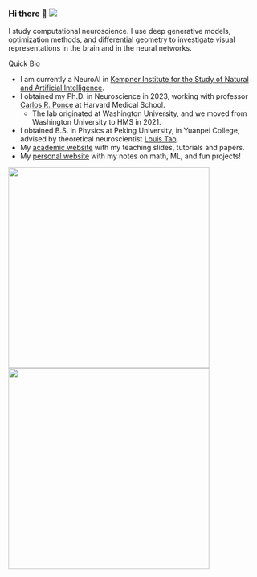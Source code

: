### Hi there 👋 ![](https://komarev.com/ghpvc/?username=Animadversio)

I study computational neuroscience. I use deep generative models, optimization methods, and differential geometry to investigate visual representations in the brain and in the neural networks. 

Quick Bio
- I am currently a NeuroAI in [Kempner Institute for the Study of Natural and Artificial Intelligence](https://www.harvard.edu/kempner-institute/leadership/#researchers). 
- I obtained my Ph.D. in Neuroscience in 2023, working with professor [Carlos R. Ponce](https://ponce.hms.harvard.edu/) at Harvard Medical School. 
  - The lab originated at Washington University, and we moved from Washington University to HMS in 2021.
- I obtained B.S. in Physics at Peking University, in Yuanpei College, advised by theoretical neuroscientist [Louis Tao](https://www.cbi.pku.edu.cn/people/cbifaculty/265951.htm). 
- My [academic website](https://scholar.harvard.edu/binxuw/home) with my teaching slides, tutorials and papers. 
- My [personal website](https://animadversio.github.io/) with my notes on math, ML, and fun projects! 

<img src="https://github-readme-stats.vercel.app/api?username=Animadversio&show_icons=true&bg_color=30,e96443,904e95&title_color=fff&text_color=fff&hide=prs,issues" width="400"/>
<img src="https://github-readme-stats.vercel.app/api/top-langs/?username=Animadversio&hide=Jupyter%20Notebook&&layout=compact" width="400"/>

<!-- ![Binxu's GitHub stats](https://github-readme-stats.vercel.app/api?username=Animadversio&show_icons=true&bg_color=30,e96443,904e95&title_color=fff&text_color=fff&hide=prs,issues)
![Binxu's Top Langs](https://github-readme-stats.vercel.app/api/top-langs/?username=Animadversio&hide=Jupyter%20Notebook&&layout=compact | width=400) -->

<!--
**Animadversio/Animadversio** is a ✨ _special_ ✨ repository because its `README.md` (this file) appears on your GitHub profile.

Here are some ideas to get you started:

- 🔭 I’m currently working on ...
- 🌱 I’m currently learning ...
- 👯 I’m looking to collaborate on ...
- 🤔 I’m looking for help with ...
- 💬 Ask me about ...
- 📫 How to reach me: ...
- 😄 Pronouns: ...
- ⚡ Fun fact: ...
-->
